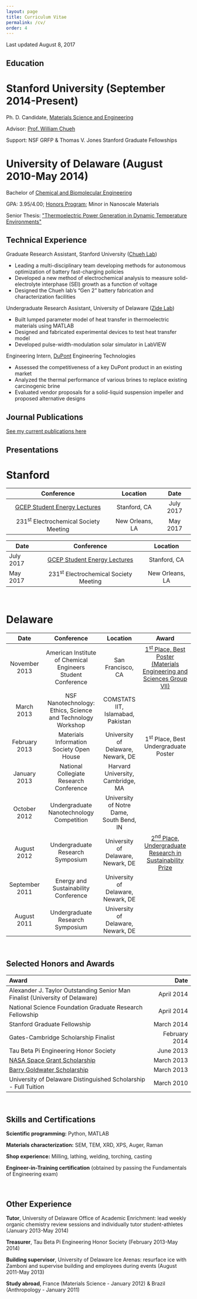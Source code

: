 ```yaml
---
layout: page
title: Curriculum Vitae
permalink: /cv/
order: 4
---
```

Last updated August 8, 2017

## Education

# Stanford University (September 2014-Present)

Ph. D. Candidate, [Materials Science and Engineering](http://mse.stanford.edu/)

Advisor: [Prof. William Chueh](http://chuehlab.stanford.edu)

Support: NSF GRFP & Thomas V. Jones Stanford Graduate Fellowships

# University of Delaware (August 2010-May 2014)

Bachelor of [Chemical and Biomolecular Engineering](http://cbe.udel.edu)

GPA: 3.95/4.00; [Honors Program](http://honors.udel.edu/); Minor in Nanoscale Materials

Senior Thesis: ["Thermoelectric Power Generation in Dynamic Temperature Environments"](http://udspace.udel.edu/bitstream/handle/19716/13231/Attia%2c%20Peter.pdf?sequence=1&isAllowed=y)

## Technical Experience

Graduate Research Assistant, Stanford University ([Chueh Lab](http://chuehlab.stanford.edu))
* Leading a multi-disciplinary team developing methods for autonomous optimization of battery fast-charging policies
* Developed a new method of electrochemical analysis to measure solid-electrolyte interphase (SEI) growth as a function of voltage
* Designed the Chueh lab’s “Gen 2” battery fabrication and characterization facilities

Undergraduate Research Assistant, University of Delaware ([Zide Lab](http://www.zidelab.org/))
* Built lumped parameter model of heat transfer in thermoelectric materials using MATLAB
* Designed and fabricated experimental devices to test heat transfer model
* Developed pulse-width-modulation solar simulator in LabVIEW

Engineering Intern, [DuPont](http://www.dupont.com) Engineering Technologies
* Assessed the competitiveness of a key DuPont product in an existing market
* Analyzed the thermal performance of various brines to replace existing carcinogenic brine
* Evaluated vendor proposals for a solid-liquid suspension impeller and proposed alternative designs

## Journal Publications

[See my current publications here](/publications) 

## Presentations

# Stanford

|      Conference           |  Location  |    Date          |
|  :-----------------:       | :--------: | :-----------:    |
| [GCEP Student Energy Lectures](http://gcep.stanford.edu/outreach/studentactivities_abstracts2017.html#july31) | Stanford, CA |July 2017    |
|   231<sup>st</sup> Electrochemical Society Meeting | New Orleans, LA |May 2017    |


<table style="width:100%">
  <thead>
    <tr>
      <th>Date</th>
      <th>Conference</th>
      <th>Location</th>
    </tr>
  </thead>
  <tbody>
  	<tr>
  	  <td>July 2017</td>
  	  <td style="text-align:center"> <a href="http://gcep.stanford.edu/outreach/studentactivities_abstracts2017.html#july31">GCEP Student Energy Lectures</a> </td>
  	  <td style="text-align:center">Stanford, CA</td>
  	</tr>
    <tr>
      <td>May 2017</td>
      <td style="text-align:center">231<sup>st</sup> Electrochemical Society Meeting</td>
      <td style="text-align:center">New Orleans, LA</td>
    </tr>
  </tbody>
</table>

<br>

# Delaware

|    Date          |       Conference           |  Location  | Award |
| :-----------:    |  :-----------------:       | :--------: | :--: |
| November 2013    |  American Institute of Chemical Engineers Student Conference | San Francisco, CA | [1<sup>st</sup> Place, Best Poster (Materials Engineering and Sciences Group VII)](http://www.aiche.org/conferences/annual-aiche-student-conference/2013/events/2013-undergraduate-student-poster-competition) |
| March 2013    |  NSF Nanotechnology: Ethics, Science and Technology Workshop | COMSTATS IIT, Islamabad, Pakistan |  |
| February 2013    |  Materials Information Society Open House | University of Delaware, Newark, DE | 1<sup>st</sup> Place, Best Undergraduate Poster |
| January 2013    |  National Collegiate Research Conference | Harvard University, Cambridge, MA | |
| October 2012    |  Undergraduate Nanotechnology Competition | University of Notre Dame, South Bend, IN |  |
| August 2012    |  Undergraduate Research Symposium | University of Delaware, Newark, DE | [2<sup>nd</sup> Place, Undergraduate Research in Sustainability Prize](http://www.udel.edu/udaily/2013/aug/undergraduate-symposium-081412.html) |
| September 2011    |  Energy and Sustainability Conference | University of Delaware, Newark, DE |  |
| August 2011    |  Undergraduate Research Symposium | University of Delaware, Newark, DE |  |

<br>

## Selected Honors and Awards

|       Award          |    Date       |
|  :----------------------------------------------------------------------------| -------------:  |
|  Alexander J. Taylor Outstanding Senior Man Finalist (University of Delaware) | April 2014  |
|  National Science Foundation Graduate Research Fellowship | April 2014 |
|  Stanford Graduate Fellowship | March 2014 |
|  Gates-Cambridge Scholarship Finalist | February 2014 |
|  Tau Beta Pi Engineering Honor Society | June 2013 |
|  [NASA Space Grant Scholarship](http://www.udel.edu/udaily/2013/apr/space-grant-042613.html) | March 2013
|  [Barry Goldwater Scholarship](http://www.udel.edu/udaily/2013/apr/goldwater-scholars-041113.html) | March 2013 |
|  University of Delaware Distinguished Scholarship - Full Tuition | March 2010 |

<br>

## Skills and Certifications


**Scientific programming:** Python, MATLAB

**Materials characterization:** SEM, TEM, XRD, XPS, Auger, Raman

**Shop experience:** Milling, lathing, welding, torching, casting

**Engineer-in-Training certification** (obtained by passing the Fundamentals of Engineering exam)

<br>

## Other Experience


**Tutor**, University of Delaware Office of Academic Enrichment: lead weekly organic chemistry review sessions and individually tutor student-athletes (January 2013-May 2014)

**Treasurer**, Tau Beta Pi Engineering Honor Society (February 2013-May 2014)

**Building supervisor**, University of Delaware Ice Arenas: resurface ice with Zamboni and supervise building and employees during events (August 2011-May 2013)

**Study abroad**, France (Materials Science - January 2012) & Brazil (Anthropology - January 2011)
